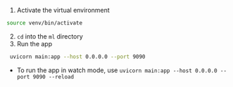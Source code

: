 1. Activate the virtual environment
```bash
source venv/bin/activate
```
2. `cd` into the `ml` directory
3. Run the app
```bash
 uvicorn main:app --host 0.0.0.0 --port 9090
```
  * To run the app in watch mode, use `uvicorn main:app --host 0.0.0.0 --port 9090 --reload`
